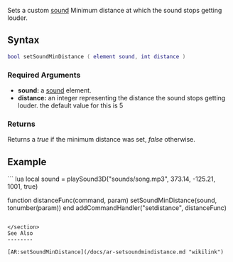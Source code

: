 Sets a custom [sound](/docs/sound.md "wikilink") Minimum distance at which the sound stops getting louder.

Syntax
------

``` lua
bool setSoundMinDistance ( element sound, int distance )
```

### Required Arguments

-   **sound:** a [sound](/docs/sound.md "wikilink") element.
-   **distance:** an integer representing the distance the sound stops getting louder. the default value for this is 5

### Returns

Returns a *true* if the minimum distance was set, *false* otherwise.

Example
-------

<section name="Client" class="client" show="true">
``` lua
local sound = playSound3D("sounds/song.mp3", 373.14, -125.21, 1001, true)

function distanceFunc(command, param)
  setSoundMinDistance(sound, tonumber(param))
end
addCommandHandler("setdistance", distanceFunc)
```

</section>
See Also
--------

[AR:setSoundMinDistance](/docs/ar-setsoundmindistance.md "wikilink")
